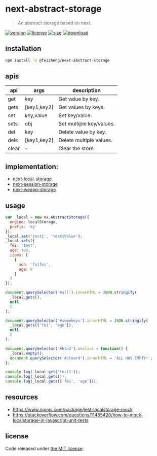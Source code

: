 # next-abstract-storage
> An abstract storage based on next.

[![version][version-image]][version-url]
[![license][license-image]][license-url]
[![size][size-image]][size-url]
[![download][download-image]][download-url]

## installation
```bash
npm install -S @feizheng/next-abstract-storage
```

## apis
| api   | args        | description              |
| ----- | ----------- | ------------------------ |
| get   | key         | Get value by key.        |
| gets  | [key1,key2] | Get values by keys.      |
| set   | key,value   | Set key/value.           |
| sets  | obj         | Set multiple key/values. |
| del   | key         | Delete value by key.     |
| dels  | [key1,key2] | Delete multiple values.  |
| clear | -           | Clear the store.         |

## implementation:
- [next-local-storage](https://github.com/afeiship/next-local-storage)
- [next-session-storage](https://github.com/afeiship/next-session-storage)
- [next-weapp-storage](https://github.com/afeiship/next-weapp-storage)

## usage
```js
var _local = new nx.AbstractStorage({
  engine: localStorage,
  prefix: 'my'
});
_local.set('test1', 'test1Value');
_local.sets({
  fei: 'test',
  age: 108,
  items: [
    {
      son: 'feifei',
      age: 0
    }
  ]
});

document.querySelector('#all').innerHTML = JSON.stringify(
  _local.gets(),
  null,
  2
);

document.querySelector('#somekeys').innerHTML = JSON.stringify(
  _local.gets(['fei', 'age']),
  null,
  2
);

document.querySelector('#btn2').onclick = function() {
  _local.empty();
  document.querySelector('#cleard').innerHTML = 'ALL HAS EMPTY!';
};

console.log(_local.get('test1'));
console.log(_local.gets());
console.log(_local.gets(['fei', 'age']));
```

## resources
- https://www.npmjs.com/package/jest-localstorage-mock
- https://stackoverflow.com/questions/11485420/how-to-mock-localstorage-in-javascript-unit-tests

## license
Code released under [the MIT license](https://github.com/afeiship/next-abstract-storage/blob/master/LICENSE.txt).

[version-image]: https://img.shields.io/npm/v/@feizheng/next-abstract-storage
[version-url]: https://npmjs.org/package/@feizheng/next-abstract-storage

[license-image]: https://img.shields.io/npm/l/@feizheng/next-abstract-storage
[license-url]: https://github.com/afeiship/next-abstract-storage/blob/master/LICENSE.txt

[size-image]: https://img.shields.io/bundlephobia/minzip/@feizheng/next-abstract-storage
[size-url]: https://github.com/afeiship/next-abstract-storage/blob/master/dist/next-abstract-storage.min.js

[download-image]: https://img.shields.io/npm/dm/@feizheng/next-abstract-storage
[download-url]: https://www.npmjs.com/package/@feizheng/next-abstract-storage
